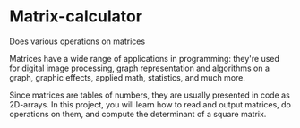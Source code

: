# Matrix-calculator
Does various operations on matrices

Matrices have a wide range of applications in programming: they're used for digital image processing, 
graph representation and algorithms on a graph, graphic effects, applied math, statistics, and much more.

Since matrices are tables of numbers, they are usually presented in code as 2D-arrays. In this project, you will learn how to read and output matrices,
do operations on them, and compute the determinant of a square matrix. 
